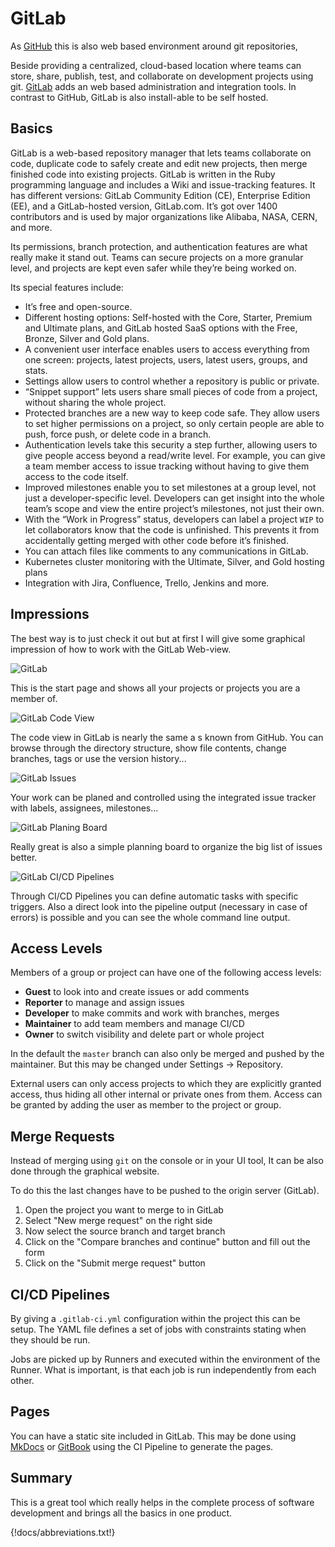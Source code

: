 # GitLab

As [GitHub](github.md) this is also web based environment around git repositories,

Beside providing a centralized, cloud-based location where teams can store, share, publish, test, and collaborate on development projects using git. [GitLab](https://gitlab.com) adds an web based administration and integration tools. In contrast to GitHub, GitLab is also install-able to be self hosted.

## Basics

GitLab is a web-based repository manager that lets teams collaborate on code, duplicate code to safely create and edit new projects, then merge finished code into existing projects. GitLab is written in the Ruby programming language and includes a Wiki and issue-tracking features. It has different versions: GitLab Community Edition (CE), Enterprise Edition (EE), and a GitLab-hosted version, GitLab.com. It’s got over 1400 contributors and is used by major organizations like Alibaba, NASA, CERN, and more.

Its permissions, branch protection, and authentication features are what really make it stand out. Teams can secure projects on a more granular level, and projects are kept even safer while they’re being worked on.

Its special features include:

-   It’s free and open-source.
-   Different hosting options: Self-hosted with the Core, Starter, Premium and Ultimate plans, and GitLab hosted SaaS options with the Free, Bronze, Silver and Gold plans.
-   A convenient user interface enables users to access everything from one screen: projects, latest projects, users, latest users, groups, and stats.
-   Settings allow users to control whether a repository is public or private.
-   “Snippet support” lets users share small pieces of code from a project, without sharing the whole project.
-   Protected branches are a new way to keep code safe. They allow users to set higher permissions on a project, so only certain people are able to push, force push, or delete code in a branch.
-   Authentication levels take this security a step further, allowing users to give people access beyond a read/write level. For example, you can give a team member access to issue tracking without having to give them access to the code itself.
-   Improved milestones enable you to set milestones at a group level, not just a developer-specific level. Developers can get insight into the whole team’s scope and view the entire project’s milestones, not just their own.
-   With the “Work in Progress” status, developers can label a project `WIP` to let collaborators know that the code is unfinished. This prevents it from accidentally getting merged with other code before it’s finished.
-   You can attach files like comments to any communications in GitLab.
-   Kubernetes cluster monitoring with the Ultimate, Silver, and Gold hosting plans
-   Integration with Jira, Confluence, Trello, Jenkins and more.

## Impressions

The best way is to just check it out but at first I will give some graphical impression of how to work with the GitLab Web-view.

![GitLab](gitlab.png)

This is the start page and shows all your projects or projects you are a member of.

![GitLab Code View](gitlab-code.png)

The code view in GitLab is nearly the same a s known from GitHub. You can browse through the directory structure, show file contents, change branches, tags or use the version history...

![GitLab Issues](gitlab-issues.png)

Your work can be planed and controlled using the integrated issue tracker with labels, assignees, milestones...

![GitLab Planing Board](gitlab-board.png)

Really great is also a simple planning board to organize the big list of issues better.

![GitLab CI/CD Pipelines](gitlab-pipelines.png)

Through CI/CD Pipelines you can define automatic tasks with specific triggers. Also a direct look into the pipeline output (necessary in case of errors) is possible and you can see the whole command line output.

## Access Levels

Members of a group or project can have one of the following access levels:

-   **Guest** to look into and create issues or add comments
-   **Reporter** to manage and assign issues
-   **Developer** to make commits and work with branches, merges
-   **Maintainer** to add team members and manage CI/CD
-   **Owner** to switch visibility and delete part or whole project

In the default the `master` branch can also only be merged and pushed by the maintainer. But this may be changed under Settings -> Repository.

External users can only access projects to which they are explicitly granted access, thus hiding all other internal or private ones from them. Access can be granted by adding the user as member to the project or group.

## Merge Requests

Instead of merging using `git` on the console or in your UI tool, It can be also done through the graphical website.

To do this the last changes have to be pushed to the origin server (GitLab).

1. Open the project you want to merge to in GitLab
2. Select "New merge request" on the right side
3. Now select the source branch and target branch
4. Click on the "Compare branches and continue" button and fill out the form
5. Click on the "Submit merge request" button

## CI/CD Pipelines

By giving a `.gitlab-ci.yml` configuration within the project this can be setup.
The YAML file defines a set of jobs with constraints stating when they should be run.

Jobs are picked up by Runners and executed within the environment of the Runner. What is important, is that each job is run independently from each other.

## Pages

You can have a static site included in GitLab. This may be done using [MkDocs](mkdocs.md) or [GitBook](gitbook.md) using the CI Pipeline to generate the pages.

## Summary

This is a great tool which really helps in the complete process of software development and brings all the basics in one product.

{!docs/abbreviations.txt!}
